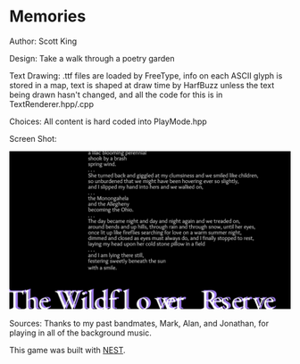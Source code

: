 # Memories

Author: Scott King

Design: Take a walk through a poetry garden

Text Drawing: .ttf files are loaded by FreeType, info on each ASCII glyph is stored in a map, text is 
shaped at draw time by HarfBuzz unless the text being drawn hasn't changed, and all the code
for this is in TextRenderer.hpp/.cpp

Choices: All content is hard coded into PlayMode.hpp

Screen Shot:

![Screen Shot](screenshot.png)

Sources: Thanks to my past bandmates, Mark, Alan, and Jonathan, for playing in all of the background music. 

This game was built with [NEST](NEST.md).

